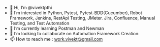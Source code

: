 - 👋 Hi, I’m @vivektpthi
- 👀 I’m interested in Python, Pytest, Pytest-BDD(Cucumber), Robot Framework, Jenkins, RestApi Testing, JMeter. Jira, Confluence, Manual Testing, and Test Automation
- 🌱 I’m currently learning Postman and Newman
- 💞️ I’m looking to collaborate on Automation Framework Creation
- 📫 How to reach me : work.vivekt@gmail.com

<!---
TestnSolve/TestnSolve is a ✨ special ✨ repository because its `README.md` (this file) appears on your GitHub profile.
You can click the Preview link to take a look at your changes.
--->
